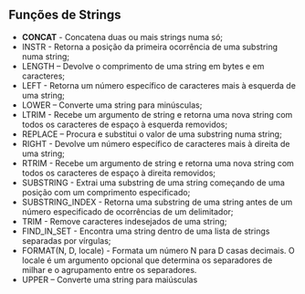 


## Funções de Strings

- __CONCAT__ - Concatena duas ou mais strings numa só;
- INSTR - Retorna a posição da primeira ocorrência de uma substring numa string;
- LENGTH – Devolve o comprimento de uma string em bytes e em caracteres;
- LEFT - Retorna um número específico de caracteres mais à esquerda de uma string;
- LOWER – Converte uma string para minúsculas;
- LTRIM - Recebe um argumento de string e retorna uma nova string com todos os caracteres de espaço à esquerda removidos;
- REPLACE – Procura e substitui o valor de uma substring numa string;
- RIGHT - Devolve um número específico de caracteres mais à direita de uma string;
- RTRIM - Recebe um argumento de string e retorna uma nova string com todos os caracteres de espaço à direita removidos;
- SUBSTRING - Extrai uma substring de uma string começando de uma posição com um comprimento especificado;
- SUBSTRING_INDEX - Retorna uma substring de uma string antes de um número especificado de ocorrências de um delimitador;
- TRIM - Remove caracteres indesejados de uma string;
- FIND_IN_SET - Encontra uma string dentro de uma lista de strings separadas por vírgulas;
- FORMAT(N, D, locale) - Formata um número N para D casas decimais. O locale é um argumento opcional que determina os separadores de milhar e o agrupamento entre os separadores.
- UPPER – Converte uma string para maiúsculas
